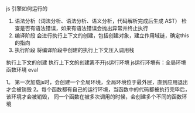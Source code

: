js 引擎如何运行的
1. 语法分析（词法分析、语法分析、语义分析，代码解析完成后生成 AST） 检查是否有语法错误，如果有语法错误会抛出异常并终止执行
2. 编译阶段 会进行执行上下文的创建，包括创建对象，建立作用域链，确定this的指向
3. 执行阶段 将编译阶段中创建的执行上下文压入调用栈 

执行上下文的创建
执行上下文的创建离不开js运行环境
js运行环境有：全局环境 函数环境 eval

1。 第一次加载js时，会创建一个全局环境，全局环境位于最外层，直到应用退出才会被销毁
2。每个函数都有自己的运行环境，当函数中的代码都被执行完毕后，该环境才会被销毁，
同一个函数在被多次调用的时候，会创建多个不同的函数环境